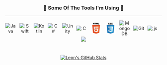 <div align="center">
  
<h3 style="text-align:center;"> 🔧 Some Of The Tools I'm Using 🔧</h3>
<hr>
<div style='display:flex; justify-content:space-between; align-items:center;'>
  
<img alt="Java" width="35px" src="https://cdn.iconscout.com/icon/free/png-512/java-43-569305.png"/>
<img alt="Swift" width="35px" src="https://cdn.worldvectorlogo.com/logos/swift-15.svg"/>
<img alt="Kotlin" width="35px" src="https://cdn.icon-icons.com/icons2/2108/PNG/512/kotlin_icon_130893.png"/>
<img alt="C#" width="35px" src="https://cdn.worldvectorlogo.com/logos/c--4.svg"/>
<img alt="Unity" width="35px" src="https://unity3d.com/profiles/unity3d/themes/unity/images/pages/branding_trademarks/unity-tab-square-black.png"/>
<img alt="C" width="35px" src="https://cdn.iconscout.com/icon/free/png-512/c-programming-569564.png"/>
<img  alt="HTML5" width="35px" src="https://raw.githubusercontent.com/github/explore/80688e429a7d4ef2fca1e82350fe8e3517d3494d/topics/html/html.png" />
<img  alt="CSS3" width="35px" src="https://raw.githubusercontent.com/github/explore/80688e429a7d4ef2fca1e82350fe8e3517d3494d/topics/css/css.png" />
<img  alt="MongoDB" width="35px" src="https://cdn.iconscout.com/icon/free/png-512/mongodb-5-1175140.png" />
<img  alt="Git" width="35px" src="https://git-scm.com/images/logos/downloads/Git-Icon-1788C.png" />
<img alt="js" width="35px" src="https://cdn.icon-icons.com/icons2/2108/PNG/512/javascript_icon_130900.png"/>

<hr>

</div>


<div style='list-style-type: none;  display:flex; justify-content:center; align-items:center; flex-direction:column'>
  <div style='margin-bottom:12px'>
    <a href="https://github.com/LeonGrn/LeonGrn">
      <img align="center" src="https://github-readme-stats.vercel.app/api/top-langs/?username=LeonGrn546&hide=c%2B%2B,c%23&theme=cobalt&langs_count=5&layout=compact" />
    </a>
  </div>
  <hr>
  <div>
    <a href="https://github.com/LeonGrn/LeonGrn">
      <img align="center" src="https://github-readme-stats.vercel.app/api?username=LeonGrn&show_icons=true&line_height=27&count_private=true&hide=stars&theme=cobalt" alt="Leon's GitHub Stats" />
    </a>
  </div>
</div>
</div>

<!--
**LeonGrn/LeonGrn** is a ✨ _special_ ✨ repository because its `README.md` (this file) appears on your GitHub profile.

Here are some ideas to get you started:

- 🔭 I’m currently working on ...
- 🌱 I’m currently learning ...
- 👯 I’m looking to collaborate on ...
- 🤔 I’m looking for help with ...
- 💬 Ask me about ...
- 📫 How to reach me: ...
- 😄 Pronouns: ...
- ⚡ Fun fact: ...
-->
